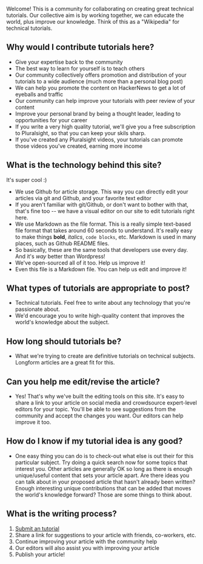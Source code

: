 Welcome!  This is a community for collaborating on creating great technical tutorials.
Our collective aim is by working together, we can educate the world, plus improve our knowledge.
Think of this as a "Wikipedia" for technical tutorials.

## Why would I contribute tutorials here?
- Give your expertise back to the community
- The best way to learn for yourself is to teach others
- Our community collectively offers promotion and distribution of your tutorials to a wide audience (much more than a personal blog post)
- We can help you promote the content on HackerNews to get a lot of eyeballs and traffic
- Our community can help improve your tutorials with peer review of your content
- Improve your personal brand by being a thought leader, leading to opportunities for your career
- If you write a very high quality tutorial, we'll give you a free subscription to Pluralsight, so that you can keep your skils sharp.
- If you've created any Pluralsight videos, your tutorials can promote those videos you've created, earning more income

## What is the technology behind this site?
It's super cool :)
- We use Github for article storage.  This way you can directly edit your articles via git and Github, and your favorite text editor
- If you aren't familiar with git/Github, or don't want to bother with that, that's fine too -- we have a visual editor on our site to edit tutorials right here.
- We use Markdown as the file format.  This is a really simple text-based file format that takes around 60 seconds to understand.  It's really easy to make things **bold**, _italics_, `code blocks`, etc.  Markdown is used in many places, such as Github README files.
- So basically, these are the same tools that developers use every day.  And it's *way* better than Wordpress!
- We've open-sourced all of it too.  Help us improve it!
- Even this file is a Markdown file.  You can help us edit and improve it!

## What types of tutorials are appropriate to post?
- Technical tutorials.  Feel free to write about any technology that you're passionate about.
- We'd encourage you to write high-quality content that improves the world's knowledge about the subject.

## How long should tutorials be?
- What we're trying to create are definitive tutorials on technical subjects.  Longform articles are a great fit for this.

## Can you help me edit/revise the article?
- Yes! That's why we've built the editing tools on this site. It's easy to share a link to your article on social media and crowdsource expert-level editors for your topic.  You'll be able to see suggestions from the community and accept the changes you want.  Our editors can help improve it too.

## How do I know if my tutorial idea is any good?
- One easy thing you can do is to check-out what else is out their for this particular subject.  Try doing a quick search now for some topics that interest you.  Other articles are generally OK so long as there is enough unique/useful content that sets your article apart.  Are there ideas you can talk about in your proposed article that hasn't already been written?  Enough interesting unique contributions that can be added that moves the world's knowledge forward? Those are some things to think about.

## What is the writing process?
1. [Submit an tutorial](/write/)
2. Share a link for suggestions to your article with friends, co-workers, etc.
3. Continue improving your article with the community help
4. Our editors will also assist you with improving your article
5. Publish your article!
